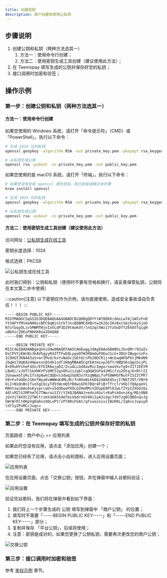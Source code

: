 ```yaml
---
title: 创建密钥
description: 商户创建和使用公私钥
---
```


## 步骤说明

1. 创建公钥和私钥（两种方法选其一）
   1. 方法一：使用命令行创建；
   2. 方法二：使用密钥生成工具创建（建议使用此方法）；
2. 在 Teemopay 填写生成的公钥并保存好您的私钥；
3. 接口调用时加密和验签；

## 操作示例

### 第一步：创建公钥和私钥（两种方法选其一）

#### 方法一：使用命令行创建

如果您使用的 Windows 系统，请打开「命令提示符」（CMD）或「PowerShell」，执行以下命令：

```bash
# 生成 1024 位的私钥
openssl genpkey -algorithm RSA -out private_key.pem -pkeyopt rsa_keygen_bits:1024

# 从私钥生成公钥
openssl rsa -pubout -in private_key.pem -out public_key.pem
```

如果您使用的是 macOS 系统，请打开「终端」，执行以下命令：

```bash
# 如果您没有安装 openssl 请先安装，若已安装请跳过本步骤
brew install openssl

# 生成 1024 位的私钥
openssl genpkey -algorithm RSA -out private_key.pem -pkeyopt rsa_keygen_bits:1024

# 从私钥生成公钥
openssl rsa -pubout -in private_key.pem -out public_key.pem
```

#### 方法二：使用密钥生成工具创建（建议使用此方法）

访问网址：[公私钥生成在线工具](https://uutool.cn/rsa-generate/)

密钥长度选择：1024

格式选择：PKCS8

![公私钥生成在线工具](https://image.xiwu.me/2024/812b469da11fd34b0ccc5357893a4917.png)

此时我们得到：公钥和私钥（使用时不要有空格和换行，请妥善保管私钥，公钥将在本文第二步中使用）

:::caution[注意]
以下密钥仅作为示例，请勿直接使用，造成安全事故请自负责任！！！
:::

```shell
-----BEGIN PUBLIC KEY-----
MIGfMA0GCSqGSIb3DQEBAQUAA4GNADCBiQKBgQDYYiW70DK6/dmiLw7Aj1WIxFnD
Yt5AFYYMskeN00xcBPC8qWjn1tkfJncBdBMCdXBvtw1K2QcIHJ8xcSAjhxkySjeO
N7ufpqyDLzv5MWMTWjnIxhLdP3D29tAwkdY/lnG2qlhWz17YzOuDfY26h85TqigN
uB6XscZ0EuFNbHX8xwIDAQAB
-----END PUBLIC KEY-----

-----BEGIN PRIVATE KEY-----
MIICdwIBADANBgkqhkiG9w0BAQEFAASCAmEwggJdAgEAAoGBANhiJbvQMrr92aIv
DsCPVYjEWcNi3kAVhgyyR43TTFwE8LypaOfW2R8mdwF0EwJ1cG+3DUrZBwgcnzFx
ICOHGTJKN443u5+mrIMvO/kxYxNaOcjGEt0/cPb20DCR1j+WcbaqWFbPXtjM64N9
jbqHzlOqKA24HpexxnQS4U1sdfzHAgMBAAECgYEAtmiupJATY/0BDS6cQgnSsjPL
8+ERuHYsheF4Xn/EfEIR6wjpDZ/ZcuALLGd8avMzcImgo/smaVkvfg9+Z1TJEEYM
LBoR//zJUTlSkXHKYPibMFS1gnOhu1izq6l+qOQA5GPa4zMSifzo2Otq/6+Rtr2I
2UswwxGtyRcIfsXp8wkCQQDvs3dwq2GEN3v7XzqNBpLfvPS0WHGfNutFI5ZICPR7
V8+FufoOOnJ16nTWya8vWWWuKdMLdh/fn8HxWikkD42dAkEA5xjI7NGTZ9T/VN+9
OiI+NiOnBnIfxo5gCQiyTd5tWcmQ5YBOwsGFK7BQr4FiBrTfrclrV6blYQApqeVi
MAhYswJAAo9sKyvpcrwU+u5ddbwoPXOLOZHoRMcVZDupE0PlOJwLf2YpIZXGOzQx
40lsMZlG2MFhm7G7TWwraiSIY/Y2kQJBANAJ+edni6Gvl+RaPsk0xniKg/RDjON8
jGvVjl6XXC22TWCtrzmYaUA5S4mTmiGbdrnGV4Hi1yAJu3gc7dV7zg0CQDEnqvJg
hWrWrRlt0KpVg0a6nsXDLxPtrzPTARsFGAt/qfvuozsiviIWzKKL/Iq6vsJvpuyO
ldfIyZPoMCcJuqc=
-----END PRIVATE KEY-----
```

### 第二步：在 Teemopay 填写生成的公钥并保存好您的私钥

页面路径：商户中心 >> 应用列表

如果此时您没有应用，请点击「添加应用」创建一个；

如果您已经有了应用，请点击小齿轮图标，进入应用设置页面；

![应用列表](https://image.xiwu.me/2024/9c7cc0049a905d256fea469aa069e529.png)

在应用设置页面，点击「交换公钥」按钮，并在弹窗中输入谷歌码验证；

![应用设置](https://image.xiwu.me/2024/5932597de507a9164989ff96b5ae13fe.png)

验证完谷歌码，我们将在弹窗中看到如下界面：

1. 我们将上一个步骤生成的 公钥 填写到弹窗中 「商户公钥」 的位置；
2. 填写时不需要「-----BEGIN PUBLIC KEY-----」和「-----END PUBLIC KEY-----」部分；
3. 复制并保存 「平台公钥」，后续将使用；
4. 注意：密钥是成对的，如果您更换了公钥私钥，需要再次更改您的商户公钥；

![交换公钥](https://image.xiwu.me/2024/6ca888a3247afdba1b8a72be1ebb0bbf.png)

### 第三步：接口调用时加密和验签

参考 [鉴权示例](./authentication) 章节。
